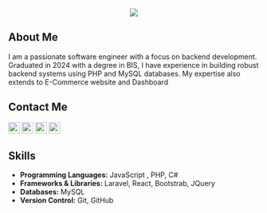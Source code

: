 <h3 align="center">
  <img src="https://readme-typing-svg.herokuapp.com/?lines=This+is+Mohamed+Tamer;Nice+to+meet+you+%F0%9F%91%8B&center=true&size=30">
</h3>

## About Me

I am a passionate software engineer with a focus on backend development. Graduated in 2024 with a degree in BIS, I have experience in building robust backend systems using PHP and MySQL databases. My expertise also extends to E-Commerce website and Dashboard


<h2 >Contact Me</h2>
<p>
  <a href="https://www.linkedin.com/in/mohamed-tamer-01b445274/"><img src="https://img.shields.io/badge/linkedin-%230077B5.svg?&style=flat&logo=linkedin&logoColor=white" height=23></a>
  <a href="mailto:mohammed.tameer43@gmail.com"><img src="https://img.shields.io/badge/Gmail-D14836?style=flat&logo=gmail&logoColor=white" height=23></a>
  <a href="http://wa.me//201286721270"><img src="https://img.shields.io/badge/WhatsApp-25D366?style=flat&logo=whatsapp&logoColor=white" height=23></a>
  <a href="https://github.com/mhmdsakr/"><img src="https://img.shields.io/badge/GitHub-100000?style=flat&logo=github&logoColor=white" height=23></a>
  <!-- <a href="https://github.com/Mohamed-Twfik/"><img src="https://img.shields.io/badge/Portfolio-white?style=flat&logo=protodotio&logoColor=black" height=23></a> -->
</p>


## Skills

- **Programming Languages:** JavaScript , PHP, C#
- **Frameworks & Libraries:** Laravel, React, Bootstrab, JQuery
- **Databases:** MySQL
- **Version Control:** Git, GitHub

